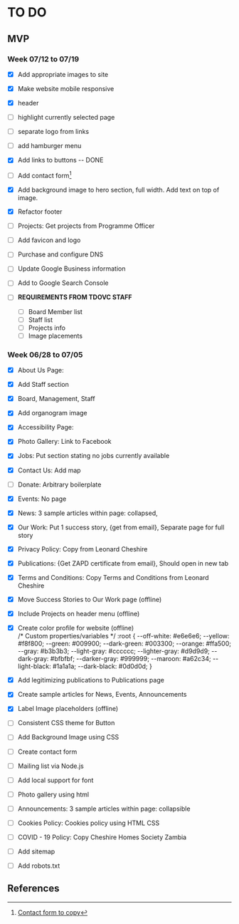 # TO DO

## MVP

### Week 07/12 to 07/19

- [x] Add appropriate images to site 
- [x] Make website mobile responsive 
- [x] header
- [ ] highlight currently selected page
- [ ] separate logo from links
- [ ] add hamburger menu
- [x] Add links to buttons -- DONE
- [ ] Add contact form[^1]
- [x] Add background image to hero section, full width. Add text on top of image.
- [x] Refactor footer 
- [ ] Projects: Get projects from Programme Officer
- [ ] Add favicon and logo
- [ ] Purchase and configure DNS
- [ ] Update Google Business information
- [ ] Add to Google Search Console

- [ ] **REQUIREMENTS FROM TDOVC STAFF**
  - [ ]	Board Member list
  - [ ]	Staff list
  - [ ]	Projects info
  - [ ]	Image placements
	
### Week 06/28 to 07/05

- [x] About Us Page:                    
- [x] Add Staff section                    
- [x] Board, Management, Staff                    
- [x] Add organogram image                    
- [x] Accessibility Page:                    
- [x] Photo Gallery: Link to Facebook                     
- [x] Jobs: Put section stating no jobs currently available                    
- [x] Contact Us: Add map                     
- [ ] Donate: Arbitrary boilerplate                    
- [x] Events: No page                    
- [x] News: 3 sample articles within page: collapsed,                    
- [x] Our Work: Put 1 success story, {get from email}, Separate page for full story                    
- [x] Privacy Policy: Copy from Leonard Cheshire                    
- [x] Publications: {Get ZAPD certificate from email}, Should open in new tab                    
- [x] Terms and Conditions: Copy Terms and Conditions from Leonard Cheshire                    
- [x] Move Success Stories to Our Work page (offline)                    
- [x] Include Projects on header menu (offline)                    

- [x] Create color profile for website (offline)                    
/* Custom properties/variables  */
:root {
  		--off-white: #e6e6e6;
  		--yellow: #f8f800;
  		--green: #009900;
  		--dark-green: #003300;
  		--orange: #ffa500;
  		--gray: #b3b3b3;
  		--light-gray: #cccccc;
  		--lighter-gray: #d9d9d9;
  		--dark-gray: #bfbfbf;
  		--darker-gray: #999999;
		--maroon: #a62c34;
		--light-black: #1a1a1a;
  		--dark-black: #0d0d0d;
		}
- [x] Add legitimizing publications to Publications page                    
- [x] Create sample articles for News, Events, Announcements                    	
- [x] Label Image placeholders (offline)                     
- [ ] Consistent CSS theme for Button
- [ ] Add Background Image using CSS
- [ ] Create contact form
- [ ] Mailing list via Node.js
- [ ] Add local support for font
- [ ] Photo gallery using html
- [ ] Announcements: 3 sample articles within page: collapsible
- [ ] Cookies Policy: Cookies policy using HTML CSS
- [ ] COVID - 19 Policy: Copy Cheshire Homes Society Zambia
- [ ] Add sitemap
- [ ] Add robots.txt



## References

[^1]: [Contact form to copy](https://lo-victoria.com/how-to-build-a-contact-form-with-javascript-and-nodemailer)